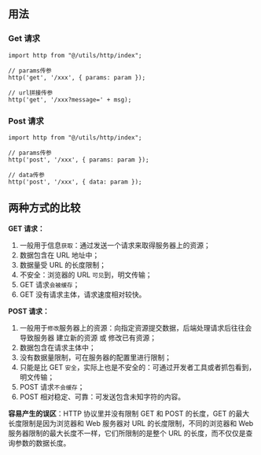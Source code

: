 ## 用法

### Get 请求

```
import http from "@/utils/http/index";

// params传参
http('get', '/xxx', { params: param });

// url拼接传参
http('get', '/xxx?message=' + msg);
```

### Post 请求

```
import http from "@/utils/http/index";

// params传参
http('post', '/xxx', { params: param });

// data传参
http('post', '/xxx', { data: param });
```

## 两种方式的比较

**GET 请求：**

1. 一般用于信息`获取`：通过发送一个请求来取得服务器上的资源；
2. 数据包含在 URL 地址中；
3. 数据量受 URL 的长度限制；
4. 不安全：浏览器的 URL `可见`到，明文传输；
5. GET 请求`会被缓存`；
6. GET 没有请求主体，请求速度相对较快。

**POST 请求：**

1. 一般用于`修改`服务器上的资源：向指定资源提交数据，后端处理请求后往往会导致服务器 建立新的资源 或 修改已有资源；
2. 数据包含在请求主体中；
3. 没有数据量限制，可在服务器的配置里进行限制；
4. 只能是比 GET `安全`，实际上也是不安全的：可通过开发者工具或者抓包看到，明文传输；
5. POST 请求`不会缓存`；
6. POST 相对稳定、可靠：可发送包含未知字符的内容。

**容易产生的误区**：HTTP 协议里并没有限制 GET 和 POST 的长度，GET 的最大长度限制是因为浏览器和 Web 服务器对 URL 的长度限制，不同的浏览器和 Web 服务器限制的最大长度不一样，它们所限制的是整个 URL 的长度，而不仅仅是查询参数的数据长度。
